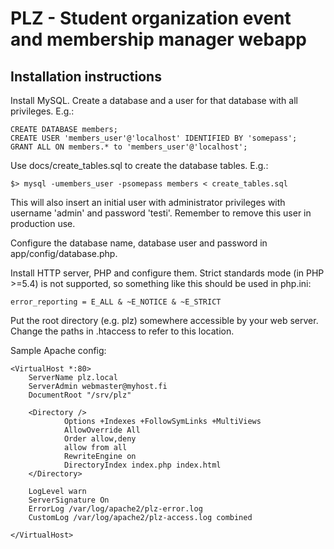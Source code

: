 # PLZ - Student organization event and membership manager webapp

## Installation instructions

Install MySQL. Create a database and a user for that database with all privileges. E.g.:

    CREATE DATABASE members;
	CREATE USER 'members_user'@'localhost' IDENTIFIED BY 'somepass';
	GRANT ALL ON members.* to 'members_user'@'localhost';
	
Use docs/create_tables.sql to create the database tables. E.g.:

    $> mysql -umembers_user -psomepass members < create_tables.sql
	
This will also insert an initial user with administrator privileges with username 'admin' and password 'testi'. Remember to remove this user in production use.
	
Configure the database name, database user and password in app/config/database.php.

Install HTTP server, PHP and configure them. Strict standards mode (in PHP >=5.4) is not supported, so something like this should be used in php.ini:

    error_reporting = E_ALL & ~E_NOTICE & ~E_STRICT

Put the root directory (e.g. plz) somewhere accessible by your web server. Change the paths in .htaccess to refer to this location.

Sample Apache config:

    <VirtualHost *:80>
        ServerName plz.local
        ServerAdmin webmaster@myhost.fi
        DocumentRoot "/srv/plz"

        <Directory />
                Options +Indexes +FollowSymLinks +MultiViews
                AllowOverride All
                Order allow,deny
                allow from all
                RewriteEngine on
                DirectoryIndex index.php index.html
        </Directory>

		LogLevel warn
        ServerSignature On
        ErrorLog /var/log/apache2/plz-error.log
        CustomLog /var/log/apache2/plz-access.log combined

	</VirtualHost>

